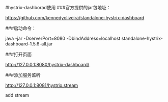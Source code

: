 #hystrix-dashborad使用
###官方提供的jar包地址：

https://github.com/kennedyoliveira/standalone-hystrix-dashboard

###启动命令：

java -jar -DserverPort=8080 -DbindAddress=localhost standalone-hystrix-dashboard-1.5.6-all.jar

###打开页面

http://127.0.0.1:8080/hystrix-dashboard/

###添加服务监听

http://127.0.0.1:8081/hystrix.stream

add stream
